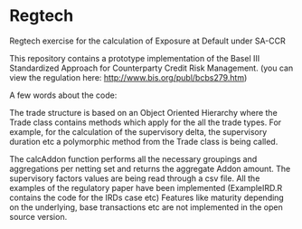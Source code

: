# Regtech
Regtech exercise for the calculation of Exposure at Default under SA-CCR

This repository contains a prototype implementation of the Basel III Standardized Approach for Counterparty Credit Risk Management. (you can view the regulation here: http://www.bis.org/publ/bcbs279.htm)

A few words about the code:

The trade structure is based on an Object Oriented Hierarchy where the Trade class contains methods which apply for the all the trade types. For example, for the calculation of the supervisory delta, the supervisory duration etc a polymorphic method from the Trade class is being called.

The calcAddon function performs all the necessary groupings and aggregations per netting set and returns the aggregate Addon amount. The supervisory factors values are being read through a csv file. All the examples of the regulatory paper have been implemented (ExampleIRD.R contains the code for the IRDs case etc) Features like maturity depending on the underlying, base transactions etc are not implemented in the open source version.

